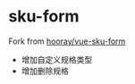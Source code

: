 # sku-form

Fork from [hooray/vue-sku-form](https://github.com/hooray/vue-sku-form)


- 增加自定义规格类型
- 增加删除规格
